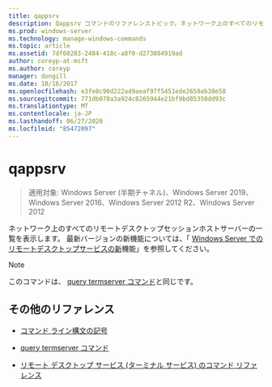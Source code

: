 ```yaml
---
title: qappsrv
description: Qappsrv コマンドのリファレンストピック。ネットワーク上のすべてのリモートデスクトップセッションホストサーバーの一覧を表示します。
ms.prod: windows-server
ms.technology: manage-windows-commands
ms.topic: article
ms.assetid: 7df68283-2484-418c-a8f0-d273884919ad
author: coreyp-at-msft
ms.author: coreyp
manager: dongill
ms.date: 10/16/2017
ms.openlocfilehash: e3fe8c90d222ad9aeaf97f5451ede2658eb38e58
ms.sourcegitcommit: 771db070a3a924c8265944e21bf9bd85350dd93c
ms.translationtype: MT
ms.contentlocale: ja-JP
ms.lasthandoff: 06/27/2020
ms.locfileid: "85472097"
---
```

# <a name="qappsrv"></a>qappsrv

> 適用対象: Windows Server (半期チャネル)、Windows Server 2019、Windows Server 2016、Windows Server 2012 R2、Windows Server 2012

ネットワーク上のすべてのリモートデスクトップセッションホストサーバーの一覧を表示します。 最新バージョンの新機能については、「 [Windows Server でのリモートデスクトップサービスの新](https://docs.microsoft.com/previous-versions/windows/it-pro/windows-server-2012-R2-and-2012/dn283323(v=ws.11))機能」を参照してください。

> [!NOTE]
> このコマンドは、 [query termserver コマンド](query-termserver.md)と同じです。

## <a name="additional-references"></a>その他のリファレンス

- [コマンド ライン構文の記号](command-line-syntax-key.md)

- [query termserver コマンド](query-termserver.md)

- [リモート デスクトップ サービス (ターミナル サービス) のコマンド リファレンス](remote-desktop-services-terminal-services-command-reference.md)
